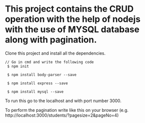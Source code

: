 # This project contains the CRUD operation with the help of nodejs with the use of MYSQL database along with pagination.
Clone this project and install all the dependencies.
```
// Go in cmd and write the following code
 $ npm init
 
 $ npm install body-parser --save
 
 $ npm install express --save
 
 $ npm install mysql --save
```
 
 To  run this go to the localhost and with port number 3000.
 
 To perform the pagination write like this on your browser (e.g. http://localhost:3000/students/?pagesize=2&pageNo=4)
